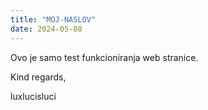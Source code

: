 ```yaml
---
title: "MOJ-NASLOV"
date: 2024-05-08
---
```


Ovo je samo test funkcioniranja web stranice.

Kind regards,

luxlucisluci
